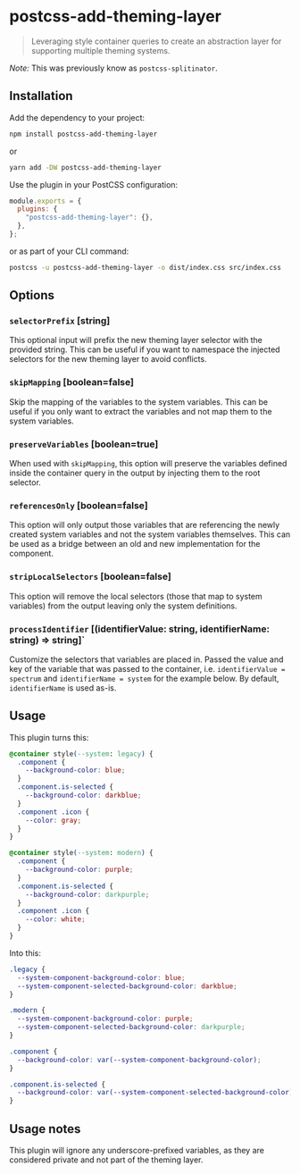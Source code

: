 # postcss-add-theming-layer

> Leveraging style container queries to create an abstraction layer for supporting multiple theming systems.

_Note:_ This was previously know as `postcss-splitinator`.

## Installation

Add the dependency to your project:

```sh
npm install postcss-add-theming-layer
```

or

```sh
yarn add -DW postcss-add-theming-layer
```

Use the plugin in your PostCSS configuration:

```js
module.exports = {
  plugins: {
    "postcss-add-theming-layer": {},
  },
};
```

or as part of your CLI command:

```sh
postcss -u postcss-add-theming-layer -o dist/index.css src/index.css
```

## Options

### `selectorPrefix` [string]

This optional input will prefix the new theming layer selector with the provided string. This can be useful if you want to namespace the injected selectors for the new theming layer to avoid conflicts.

### `skipMapping` [boolean=false]

Skip the mapping of the variables to the system variables. This can be useful if you only want to extract the variables and not map them to the system variables.

### `preserveVariables` [boolean=true]

When used with `skipMapping`, this option will preserve the variables defined inside the container query in the output by injecting them to the root selector.

### `referencesOnly` [boolean=false]

This option will only output those variables that are referencing the newly created system variables and not the system variables themselves. This can be used as a bridge between an old and new implementation for the component.

### `stripLocalSelectors` [boolean=false]

This option will remove the local selectors (those that map to system variables) from the output leaving only the system definitions.

### `processIdentifier` [(identifierValue: string, identifierName: string) => string]`

Customize the selectors that variables are placed in. Passed the value and key of the variable that was passed to the container, i.e. `identifierValue = spectrum` and `identifierName = system` for the example below. By default, `identifierName` is used as-is.

## Usage

This plugin turns this:

```css
@container style(--system: legacy) {
  .component {
    --background-color: blue;
  }
  .component.is-selected {
    --background-color: darkblue;
  }
  .component .icon {
    --color: gray;
  }
}

@container style(--system: modern) {
  .component {
    --background-color: purple;
  }
  .component.is-selected {
    --background-color: darkpurple;
  }
  .component .icon {
    --color: white;
  }
}
```

Into this:

```css
.legacy {
  --system-component-background-color: blue;
  --system-component-selected-background-color: darkblue;
}

.modern {
  --system-component-background-color: purple;
  --system-component-selected-background-color: darkpurple;
}

.component {
  --background-color: var(--system-component-background-color);
}

.component.is-selected {
  --background-color: var(--system-component-selected-background-color);
}
```

## Usage notes

This plugin will ignore any underscore-prefixed variables, as they are considered private and not part of the theming layer.
